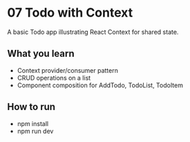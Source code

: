 # 07 Todo with Context

A basic Todo app illustrating React Context for shared state.

## What you learn
- Context provider/consumer pattern
- CRUD operations on a list
- Component composition for AddTodo, TodoList, TodoItem

## How to run
- npm install
- npm run dev
